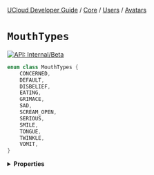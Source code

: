 [UCloud Developer Guide](/docs/developer-guide/README.md) / [Core](/docs/developer-guide/core/README.md) / [Users](/docs/developer-guide/core/users/README.md) / [Avatars](/docs/developer-guide/core/users/avatars.md)

# `MouthTypes`


[![API: Internal/Beta](https://img.shields.io/static/v1?label=API&message=Internal/Beta&color=red&style=flat-square)](/docs/developer-guide/core/api-conventions.md)



```kotlin
enum class MouthTypes {
    CONCERNED,
    DEFAULT,
    DISBELIEF,
    EATING,
    GRIMACE,
    SAD,
    SCREAM_OPEN,
    SERIOUS,
    SMILE,
    TONGUE,
    TWINKLE,
    VOMIT,
}
```

<details>
<summary>
<b>Properties</b>
</summary>

<details>
<summary>
<code>CONCERNED</code>
</summary>





</details>

<details>
<summary>
<code>DEFAULT</code>
</summary>





</details>

<details>
<summary>
<code>DISBELIEF</code>
</summary>





</details>

<details>
<summary>
<code>EATING</code>
</summary>





</details>

<details>
<summary>
<code>GRIMACE</code>
</summary>





</details>

<details>
<summary>
<code>SAD</code>
</summary>





</details>

<details>
<summary>
<code>SCREAM_OPEN</code>
</summary>





</details>

<details>
<summary>
<code>SERIOUS</code>
</summary>





</details>

<details>
<summary>
<code>SMILE</code>
</summary>





</details>

<details>
<summary>
<code>TONGUE</code>
</summary>





</details>

<details>
<summary>
<code>TWINKLE</code>
</summary>





</details>

<details>
<summary>
<code>VOMIT</code>
</summary>





</details>



</details>


